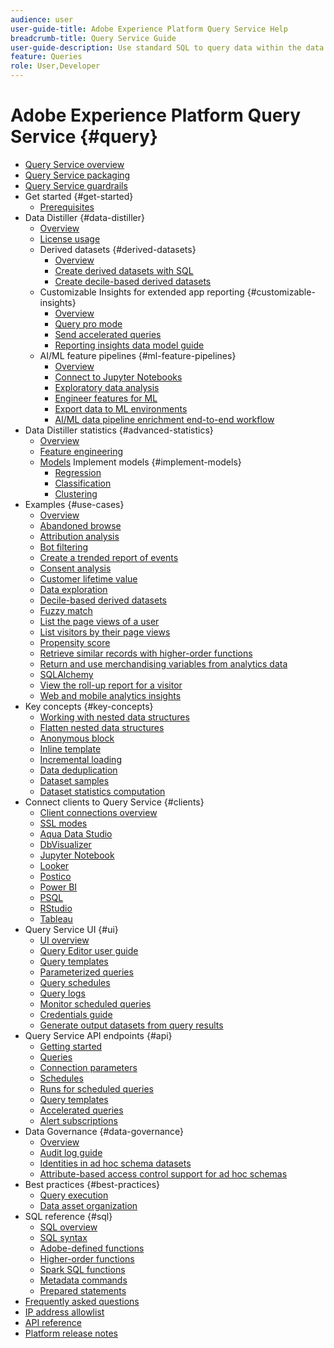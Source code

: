 ```yaml
---
audience: user
user-guide-title: Adobe Experience Platform Query Service Help
breadcrumb-title: Query Service Guide
user-guide-description: Use standard SQL to query data within the data lake in Experience Platform.
feature: Queries
role: User,Developer
---
```


# Adobe Experience Platform Query Service {#query}

- [Query Service overview](home.md)
- [Query Service packaging](packaging.md)
- [Query Service guardrails](guardrails.md)
- Get started {#get-started}
    - [Prerequisites](get-started/prerequisites.md)
- Data Distiller {#data-distiller}
    - [Overview](data-distiller/overview.md)
    - [License usage](data-distiller/license-usage.md)
    - Derived datasets {#derived-datasets}
      - [Overview](data-distiller/derived-datasets/overview.md)
      - [Create derived datasets with SQL](data-distiller/derived-datasets/create-derived-datasets-with-sql.md)
      - [Create decile-based derived datasets](data-distiller/derived-datasets/decile-based-derived-attributes.md)
    - Customizable Insights for extended app reporting {#customizable-insights}
        - [Overview](data-distiller/customizable-insights/overview.md)
        - [Query pro mode](data-distiller/customizable-insights/query-pro-mode.md)
        - [Send accelerated queries](data-distiller/customizable-insights/send-accelerated-queries.md)
        - [Reporting insights data model guide](data-distiller/customizable-insights/reporting-insights-data-model.md)
    - AI/ML feature pipelines {#ml-feature-pipelines}
        - [Overview](data-distiller/ml-feature-pipelines/overview.md)
        - [Connect to Jupyter Notebooks](data-distiller/ml-feature-pipelines/establish-connection.md)
        - [Exploratory data analysis](data-distiller/ml-feature-pipelines/exploratory-analysis.md)
        - [Engineer features for ML](data-distiller/ml-feature-pipelines/feature-engineering.md)
        - [Export data to ML environments](data-distiller/ml-feature-pipelines/export-data.md)
        - [AI/ML data pipeline enrichment end-to-end workflow](data-distiller/ml-feature-pipelines/end-to-end-notebook-workflow.md)
- Data Distiller statistics {#advanced-statistics}
    - [Overview](advanced-statistics/overview.md)
    - [Feature engineering](advanced-statistics/feature-engineering.md)
    - [Models](advanced-statistics/models.md)
    Implement models {#implement-models}
        - [Regression](advanced-statistics/implement-models/regression.md)
        - [Classification](advanced-statistics/implement-models/classification.md)
        - [Clustering](advanced-statistics/implement-models/clustering.md)
- Examples {#use-cases}
    - [Overview](use-cases/overview.md)
    - [Abandoned browse](use-cases/abandoned-browse.md)
    - [Attribution analysis](use-cases/attribution-analysis.md)
    - [Bot filtering](use-cases/bot-filtering.md)
    - [Create a trended report of events](use-cases/trended-report-of-events.md)
    - [Consent analysis](use-cases/consent-analysis.md)
    - [Customer lifetime value](use-cases/customer-lifetime-value.md)
    - [Data exploration](./use-cases/data-exploration.md)
    - [Decile-based derived datasets](use-cases/deciles-use-case.md)
    - [Fuzzy match](use-cases/fuzzy-match.md)
    - [List the page views of a user](use-cases/list-visitor-sessions.md)
    - [List visitors by their page views](use-cases/visitors-by-number-of-page-views.md)
    - [Propensity score](use-cases/propensity-score.md)
    - [Retrieve similar records with higher-order functions](use-cases/retrieve-similar-records.md)
    - [Return and use merchandising variables from analytics data](use-cases/merchandising-variables.md)
    - [SQLAlchemy](use-cases/sqlalchemy.md)
    - [View the roll-up report for a visitor](use-cases/roll-up-report-of-a-visitor.md)
    - [Web and mobile analytics insights](use-cases/analytics-insights.md)
- Key concepts {#key-concepts}
    - [Working with nested data structures](key-concepts/nested-data-structures.md)
    - [Flatten nested data structures](key-concepts/flatten-nested-data.md)
    - [Anonymous block](key-concepts/anonymous-block.md)
    - [Inline template](key-concepts/inline-templates.md)
    - [Incremental loading](key-concepts/incremental-load.md)
    - [Data deduplication](key-concepts/deduplication.md)
    - [Dataset samples](key-concepts/dataset-samples.md)
    - [Dataset statistics computation](key-concepts/dataset-statistics.md)
- Connect clients to Query Service {#clients}
    - [Client connections overview](clients/overview.md)
    - [SSL modes](./clients/ssl-modes.md)
    - [Aqua Data Studio](clients/aqua-data-studio.md)
    - [DbVisualizer](./clients/dbvisulaizer.md)
    - [Jupyter Notebook](clients//jupyter-notebook.md)
    - [Looker](clients/looker.md)
    - [Postico](clients/postico.md)
    - [Power BI](clients/power-bi.md)
    - [PSQL](clients/psql.md)
    - [RStudio](clients/rstudio.md)
    - [Tableau](clients/tableau.md)
- Query Service UI {#ui}
    - [UI overview](ui/overview.md)
    - [Query Editor user guide](ui/user-guide.md)
    - [Query templates](ui/query-templates.md)
    - [Parameterized queries](ui/parameterized-queries.md)
    - [Query schedules](ui/query-schedules.md)
    - [Query logs](ui/query-logs.md)
    - [Monitor scheduled queries](ui/monitor-queries.md)
    - [Credentials guide](ui/credentials.md)
    - [Generate output datasets from query results](ui/create-datasets.md)
- Query Service API endpoints {#api}
    - [Getting started](api/getting-started.md)
    - [Queries](api/queries.md)
    - [Connection parameters](api/connection-parameters.md)
    - [Schedules](api/scheduled-queries.md)
    - [Runs for scheduled queries](api/runs-scheduled-queries.md)
    - [Query templates](api/query-templates.md)
    - [Accelerated queries](api/accelerated-queries.md)
    - [Alert subscriptions](api/alert-subscriptions.md)
- Data Governance {#data-governance}
    - [Overview](data-governance/overview.md)
    - [Audit log guide](data-governance/audit-log-guide.md)
    - [Identities in ad hoc schema datasets](data-governance/ad-hoc-schema-identities.md)
    - [Attribute-based access control support for ad hoc schemas](./data-governance/ad-hoc-schema-labels.md)
- Best practices {#best-practices}
    - [Query execution](best-practices/writing-queries.md)
    - [Data asset organization](./best-practices/organize-data-assets.md)
- SQL reference {#sql}
    - [SQL overview](sql/overview.md)
    - [SQL syntax](sql/syntax.md)
    - [Adobe-defined functions](sql/adobe-defined-functions.md)
    - [Higher-order functions](sql/higher-order-functions.md)
    - [Spark SQL functions](sql/spark-sql-functions.md)
    - [Metadata commands](sql/metadata.md)
    - [Prepared statements](sql/prepared-statements.md)
- [Frequently asked questions](troubleshooting-guide.md)
- [IP address allowlist](ip-address-allowlist.md)
- [API reference](https://www.adobe.io/experience-platform-apis/references/query-service/)
- [Platform release notes](https://experienceleague.adobe.com/en/docs/experience-platform/release-notes/latest)
